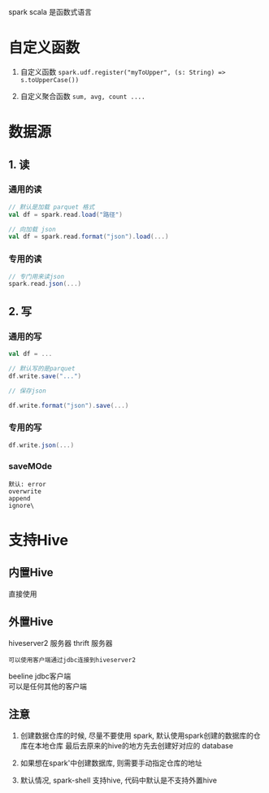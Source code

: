 spark scala 是函数式语言

# 自定义函数

1. 自定义函数
    `spark.udf.register("myToUpper", (s: String) => s.toUpperCase())`

2. 自定义聚合函数
    `sum, avg, count ....`
    
    
# 数据源

## 1. 读
    
### 通用的读

```scala
// 默认是加载 parquet 格式
val df = spark.read.load("路径")

// 向加载 json
val df = spark.read.format("json").load(...)

```    

### 专用的读

```scala
// 专门用来读json
spark.read.json(...)
```


## 2. 写

### 通用的写
    
```scala
val df = ...

// 默认写的是parquet
df.write.save("...")

// 保存json

df.write.format("json").save(...)


```

### 专用的写

```scala
df.write.json(...)
```
    
### saveMOde
    默认: error
    overwrite
    append
    ignore\
    
# 支持Hive


## 内置Hive

直接使用


## 外置Hive

hiveserver2
    服务器  thrift 服务器
    
    可以使用客户端通过jdbc连接到hiveserver2
    
beeline
    jdbc客户端  
    可以是任何其他的客户端


## 注意

1. 创建数据仓库的时候, 尽量不要使用 spark, 默认使用spark创建的数据库的仓库在本地仓库
最后去原来的hive的地方先去创建好对应的 database

2. 如果想在spark'中创建数据库, 则需要手动指定仓库的地址

3. 默认情况, spark-shell 支持hive, 代码中默认是不支持外置hive







